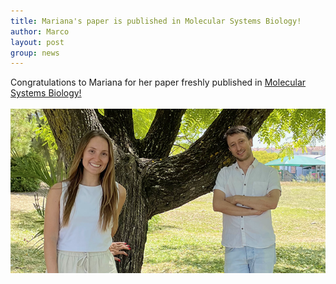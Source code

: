 ```yaml
---
title: Mariana's paper is published in Molecular Systems Biology!
author: Marco
layout: post
group: news
---
```

Congratulations to Mariana for her paper freshly published in 
<a href="https://www.embopress.org/doi/full/10.1038/s44320-025-00127-z" target="_blank"> Molecular Systems Biology! </a>
<br>
<br>
<img src="/static/img/labpics/Mariana_MSB_paper.png" alt="Natalino and Fumasoni, 2025" width="750">